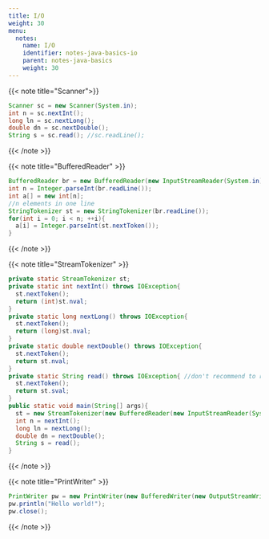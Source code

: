 ```yaml
---
title: I/O
weight: 30
menu:
  notes:
    name: I/O
    identifier: notes-java-basics-io
    parent: notes-java-basics
    weight: 30
---
```


<!-- Scanner -->
{{< note title="Scanner">}}

```java
Scanner sc = new Scanner(System.in);
int n = sc.nextInt();
long ln = sc.nextLong();
double dn = sc.nextDouble();
String s = sc.read(); //sc.readLine();
```

{{< /note >}}

<!-- BufferedReader -->

{{< note title="BufferedReader" >}}

```java
BufferedReader br = new BufferedReader(new InputStreamReader(System.in));
int n = Integer.parseInt(br.readLine());
int a[] = new int[n];
//n elements in one line
StringTokenizer st = new StringTokenizer(br.readLine());
for(int i = 0; i < n; ++i){
  a[i] = Integer.parseInt(st.nextToken());
}
```

{{< /note >}}

<!-- StreamTokenizer -->

{{< note title="StreamTokenizer" >}}

```java
private static StreamTokenizer st;
private static int nextInt() throws IOException{
  st.nextToken();
  return (int)st.nval;
}
private static long nextLong() throws IOException{
  st.nextToken();
  return (long)st.nval;
}
private static double nextDouble() throws IOException{
  st.nextToken();
  return st.nval;
}
private static String read() throws IOException{ //don't recommend to read string with this i/o
  st.nextToken();
  return st.sval;
}
public static void main(String[] args){
  st = new StreamTokenizer(new BufferedReader(new InputStreamReader(System.in)));
  int n = nextInt();
  long ln = nextLong();
  double dn = nextDouble();
  String s = read();
}
```

{{< /note >}}

<!-- PrintWriter -->

{{< note title="PrintWriter" >}}

```java
PrintWriter pw = new PrintWriter(new BufferedWriter(new OutputStreamWriter(System.out)));
pw.println("Hello world!");
pw.close();
```

{{< /note >}}